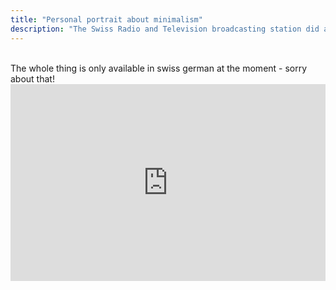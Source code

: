 ```yaml
---
title: "Personal portrait about minimalism"
description: "The Swiss Radio and Television broadcasting station did a short portrait on myself about the topic of minimalism."
---
```


<br>
The whole thing is only available in swiss german at the moment - sorry about that!
<br>

<iframe width="100%" height="315" src="https://www.youtube.com/embed/kXajtrfcR1E" frameborder="0" allow="autoplay; encrypted-media" allowfullscreen></iframe>
